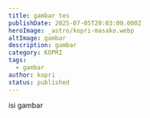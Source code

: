 ```yaml
---
title: gambar tes
publishDate: 2025-07-05T20:03:00.000Z
heroImage: _astro/kopri-masako.webp
altImage: gambar
description: gambar
category: KOPRI
tags:
  - gambar
author: kopri
status: published
---
```

isi gambar
